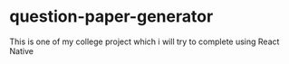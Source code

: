 # question-paper-generator
This is one of my college project which i will try to complete using React Native 
